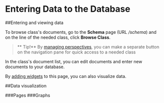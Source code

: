 # Entering Data to the Database

##Entering and viewing data

To browse class's documents, go to the **Schema** page (URL */schema*) and on the line of the needed class, click **Browse Class**. 

>** Tip!** By [managing perspectives](https://orienteer.gitbooks.io/orienteer/content/managing_users.html), you can make a separate button on the navigation pane for quick access to a needed class

In the class's document list, you can edit documents and enter new documents to your database.

By [adding widgets](https://orienteer.gitbooks.io/orienteer/content/orienteer_user_interface.html) to this page, you can also visualize data.

##Data visualization

###Pages
###Graphs


